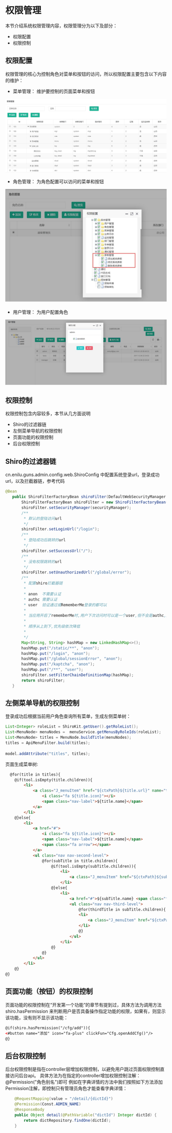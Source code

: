 # 权限管理
本节介绍系统权限管理内容，权限管理分为以下及部分：
- 权限配置
- 权限控制


## 权限配置
权限管理的核心为控制角色对菜单和按钮的访问，所以权限配置主要包含以下内容的维护：

- 菜单管理： 维护要控制的页面菜单和按钮

![menu](./img/menu.jpg)
- 角色管理： 为角色配置可以访问的菜单和按钮

![menu](../hello_guns/role.jpg)

- 用户管理： 为用户配置角色

![menu](./img/user_role.jpg)


## 权限控制

权限控制包含内容较多，本节从几方面说明
- Shiro的过滤器链
- 左侧菜单导航的权限控制
- 页面功能的权限控制
- 后台权限控制

 ## Shiro的过滤器链

 cn.enilu.guns.admin.config.web.ShiroConfig 中配置系统登录url，登录成功url，以及拦截器链，参考代码

 ```java
 @Bean
    public ShiroFilterFactoryBean shiroFilter(DefaultWebSecurityManager securityManager) {
        ShiroFilterFactoryBean shiroFilter = new ShiroFilterFactoryBean();
        shiroFilter.setSecurityManager(securityManager);
        /**
         * 默认的登陆访问url
         */
        shiroFilter.setLoginUrl("/login");
        /**
         * 登陆成功后跳转的url
         */
        shiroFilter.setSuccessUrl("/");
        /**
         * 没有权限跳转的url
         */
        shiroFilter.setUnauthorizedUrl("/global/error");
        /**
         * 配置shiro拦截器链
         *
         * anon  不需要认证
         * authc 需要认证
         * user  验证通过或RememberMe登录的都可以
         *
         * 当应用开启了rememberMe时,用户下次访问时可以是一个user,但不会是authc,因为authc是需要重新认证的
         *
         * 顺序从上到下,优先级依次降低
         *
         */
        Map<String, String> hashMap = new LinkedHashMap<>();
        hashMap.put("/static/**", "anon");
        hashMap.put("/login", "anon");
        hashMap.put("/global/sessionError", "anon");
        hashMap.put("/kaptcha", "anon");
        hashMap.put("/**", "user");
        shiroFilter.setFilterChainDefinitionMap(hashMap);
        return shiroFilter;
    }
```

## 左侧菜单导航的权限控制

登录成功后根据当前用户角色查询所有菜单，生成左侧菜单树：

```java
List<Integer> roleList = ShiroKit.getUser().getRoleList();
List<MenuNode> menuNodes =  menuService.getMenusByRoleIds(roleList);
List<MenuNode> titles = MenuNode.buildTitle(menuNodes);
titles = ApiMenuFilter.build(titles);

model.addAttribute("titles", titles);
```

页面生成菜单树:

```html
  @for(title in titles){
    @if(tool.isEmpty(title.children)){
        <li>
            <a class="J_menuItem" href="${ctxPath}${title.url}" name="tabMenuItem">
                <i class="fa ${title.icon}"></i>
                <span class="nav-label">${title.name}</span>
            </a>
        </li>
    @}else{
        <li>
            <a href="#">
                <i class="fa ${title.icon}"></i>
                <span class="nav-label">${title.name}</span>
                <span class="fa arrow"></span>
            </a>
            <ul class="nav nav-second-level">
                @for(subTitle in title.children){
                    @if(tool.isEmpty(subTitle.children)){
                        <li>
                            <a class="J_menuItem" href="${ctxPath}${subTitle.url}" name="tabMenuItem">${subTitle.name}</a>
                        </li>
                    @}else{
                        <li>
                            <a href="#">${subTitle.name} <span class="fa arrow"></span></a>
                            <ul class="nav nav-third-level">
                                @for(thirdTitle in subTitle.children){
                                <li>
                                    <a class="J_menuItem" href="${ctxPath}${thirdTitle.url}" name="tabMenuItem">${thirdTitle.name}</a>
                                </li>
                                @}
                            </ul>
                        </li>
                    @}
                @}
            </ul>
        </li>
    @}
@}
```

## 页面功能（按钮）的权限控制

页面功能的权限控制在“开发第一个功能”的章节有提到过，具体方法为调用方法shiro.hasPermission 来判断用户是否具备操作指定功能的权限，如果有，则显示该功能，没有则不显示该功能：

```html
@if(shiro.hasPermission("/cfg/add")){
<#button name="添加" icon="fa-plus" clickFun="Cfg.openAddCfg()"/>
@}

```


## 后台权限控制

后台权限控制是指在controller层增加权限控制，以避免用户跳过页面权限控制直接访问后台api。
具体方法为在指定的controller增加权限控制注解：  @Permission("角色别名")即可
例如在字典详情的方法中我们按照如下方法添加Permission注解，即控制只有管理员角色才能查看字典详情：

```java
    @RequestMapping(value = "/detail/{dictId}")
    @Permission(Const.ADMIN_NAME)
    @ResponseBody
    public Object detail(@PathVariable("dictId") Integer dictId) {
        return dictRepository.findOne(dictId);
    }
```

